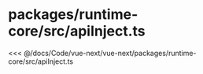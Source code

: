 # packages/runtime-core/src/apiInject.ts

<<< @/docs/Code/vue-next/vue-next/packages/runtime-core/src/apiInject.ts
